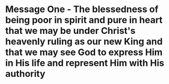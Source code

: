 # Message One - The blessedness of being poor in spirit and pure in heart that we may be under Christ's heavenly ruling as our new King and that we may see God to express Him in His life and represent Him with His authority

